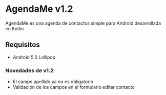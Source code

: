 # AgendaMe v1.2
AgendaMe es una agenda de contactos simple para Android desarrollada en Kotlin

## Requisitos
* Android 5.0 Lollipop

### Novedades de v1.2
* El campo apellido ya no es obligatorio
* Validación de los campos en el formulario editar contacto
